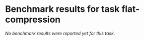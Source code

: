 # Benchmark results for task flat-compression

_No benchmark results were reported yet for this task._